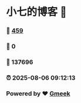 # 小七的博客 :link:  
### :page_facing_up: [459](/tag.html) 
### :speech_balloon: 0 
### :hibiscus: 137696 
### :alarm_clock: 2025-08-06 09:12:13 
### Powered by :heart: [Gmeek](https://github.com/Meekdai/Gmeek)
